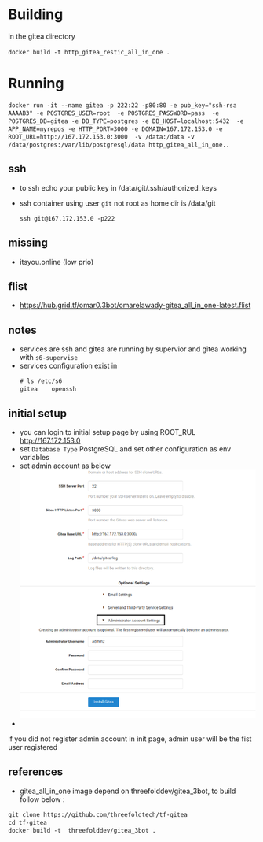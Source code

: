 # Building 

in the gitea directory

`docker build -t http_gitea_restic_all_in_one .`


# Running

```
docker run -it --name gitea -p 222:22 -p80:80 -e pub_key="ssh-rsa AAAAB3" -e POSTGRES_USER=root  -e POSTGRES_PASSWORD=pass  -e POSTGRES_DB=gitea -e DB_TYPE=postgres -e DB_HOST=localhost:5432  -e APP_NAME=myrepos -e HTTP_PORT=3000 -e DOMAIN=167.172.153.0 -e ROOT_URL=http://167.172.153.0:3000  -v /data:/data -v /data/postgres:/var/lib/postgresql/data http_gitea_all_in_one..

```

## ssh 
 - to ssh echo your public key in /data/git/.ssh/authorized_keys

 - ssh container using user `git` not root as home dir is /data/git 
    ```
    ssh git@167.172.153.0 -p222
    ``` 
## missing

- itsyou.online (low prio)

## flist 

- https://hub.grid.tf/omar0.3bot/omarelawady-gitea_all_in_one-latest.flist

## notes

- services are ssh and gitea are running by supervior and gitea working with `s6-supervise`
- services configuration exist in 
    ```
    # ls /etc/s6
    gitea    openssh
    
    ```
## initial setup 

 - you can login to initial setup page by using ROOT_RUL http://167.172.153.0
 - set `Database Type` PostgreSQL and set other configuration as env variables 
 - set admin account as below
 ![admin](admin.png)
  - 
  
  
  if you did not register admin account in init page, admin user will be the fist user registered   
 ## references 
 
 - gitea_all_in_one image depend on threefolddev/gitea_3bot,  to build follow below :
 
 ```
git clone https://github.com/threefoldtech/tf-gitea
cd tf-gitea
docker build -t  threefolddev/gitea_3bot .

```
